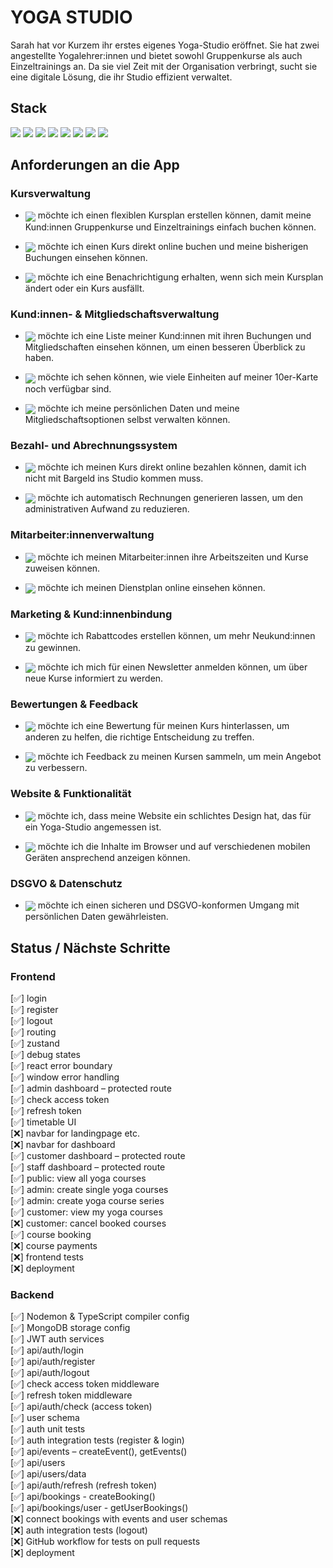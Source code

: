 # YOGA STUDIO

Sarah hat vor Kurzem ihr erstes eigenes Yoga-Studio eröffnet. Sie hat zwei angestellte Yogalehrer:innen und bietet sowohl Gruppenkurse als auch Einzeltrainings an. Da sie viel Zeit mit der Organisation verbringt, sucht sie eine digitale Lösung, die ihr Studio effizient verwaltet.

## Stack

<div>
 <img src="https://img.shields.io/badge/React-61DAFB.svg?style=for-the-badge&logo=React&logoColor=black" />
 <img src="https://img.shields.io/badge/Node.js-339933.svg?style=for-the-badge&logo=nodedotjs&logoColor=white" />
 <img src="https://img.shields.io/badge/Express-000000.svg?style=for-the-badge&logo=Express&logoColor=white" />
 <img src="https://img.shields.io/badge/MongoDB-2B664C.svg?style=for-the-badge&logo=MongoDB&logoColor=white" />
 <img src="https://img.shields.io/badge/Mongoose-880000.svg?style=for-the-badge&logo=Mongoose&logoColor=white" />
 <img src="https://img.shields.io/badge/Tailwind%20CSS-06B6D4.svg?style=for-the-badge&logo=Tailwind-CSS&logoColor=white" />
 <img src="https://img.shields.io/badge/DaisyUI-1AD1A5.svg?style=for-the-badge&logo=DaisyUI&logoColor=white" />
 <img src="https://img.shields.io/badge/Docker-2496ED.svg?style=for-the-badge&logo=Docker&logoColor=white" />
</div>

## Anforderungen an die App

<!-- <img align="center" src="https://img.shields.io/badge/Als%20Studiobesitzerin-1E90FF" />
<img align="center" src="https://img.shields.io/badge/Als%20Mitarbeiter:in-008B8B" />
<img align="center" src="https://img.shields.io/badge/Als%20Kund:in-FF69B4" />
<img align="center" src="https://img.shields.io/badge/Als%20Entwicklerin-663399" /> -->

### Kursverwaltung

- <img align="center"  src="https://img.shields.io/badge/Als%20Studiobesitzerin-1E90FF" /> möchte ich einen flexiblen Kursplan erstellen können, damit meine Kund:innen Gruppenkurse und Einzeltrainings einfach buchen können.

- <img align="center" src="https://img.shields.io/badge/Als%20Kund:in-FF69B4" /> möchte ich einen Kurs direkt online buchen und meine bisherigen Buchungen einsehen können.

- <img align="center" src="https://img.shields.io/badge/Als%20Kund:in-FF69B4" /> möchte ich eine Benachrichtigung erhalten, wenn sich mein Kursplan ändert oder ein Kurs ausfällt.

### Kund:innen- & Mitgliedschaftsverwaltung

- <img align="center"  src="https://img.shields.io/badge/Als%20Studiobesitzerin-1E90FF" /> möchte ich eine Liste meiner Kund:innen mit ihren Buchungen und Mitgliedschaften einsehen können, um einen besseren Überblick zu haben.

- <img align="center" src="https://img.shields.io/badge/Als%20Kund:in-FF69B4" /> möchte ich sehen können, wie viele Einheiten auf meiner 10er-Karte noch verfügbar sind.

- <img align="center" src="https://img.shields.io/badge/Als%20Kund:in-FF69B4" /> möchte ich meine persönlichen Daten und meine Mitgliedschaftsoptionen selbst verwalten können.

### Bezahl- und Abrechnungssystem

- <img align="center" src="https://img.shields.io/badge/Als%20Kund:in-FF69B4" /> möchte ich meinen Kurs direkt online bezahlen können, damit ich nicht mit Bargeld ins Studio kommen muss.

- <img align="center" src="https://img.shields.io/badge/Als%20Studiobesitzerin-1E90FF" /> möchte ich automatisch Rechnungen generieren lassen, um den administrativen Aufwand zu reduzieren.

### Mitarbeiter:innenverwaltung

- <img align="center" src="https://img.shields.io/badge/Als%20Studiobesitzerin-1E90FF" /> möchte ich meinen Mitarbeiter:innen ihre Arbeitszeiten und Kurse zuweisen können.

- <img align="center" src="https://img.shields.io/badge/Als%20Mitarbeiter:in-008B8B" /> möchte ich meinen Dienstplan online einsehen können.

### Marketing & Kund:innenbindung

- <img align="center" src="https://img.shields.io/badge/Als%20Studiobesitzerin-1E90FF" /> möchte ich Rabattcodes erstellen können, um mehr Neukund:innen zu gewinnen.

- <img align="center" src="https://img.shields.io/badge/Als%20Kund:in-FF69B4" /> möchte ich mich für einen Newsletter anmelden können, um über neue Kurse informiert zu werden.

### Bewertungen & Feedback

- <img align="center" src="https://img.shields.io/badge/Als%20Kund:in-FF69B4" /> möchte ich eine Bewertung für meinen Kurs hinterlassen, um anderen zu helfen, die richtige Entscheidung zu treffen.

- <img align="center" src="https://img.shields.io/badge/Als%20Studiobesitzerin-1E90FF" /> möchte ich Feedback zu meinen Kursen sammeln, um mein Angebot zu verbessern.

### Website & Funktionalität

- <img align="center" src="https://img.shields.io/badge/Als%20Studiobesitzerin-1E90FF" /> möchte ich, dass meine Website ein schlichtes Design hat, das für ein Yoga-Studio angemessen ist.

- <img align="center" src="https://img.shields.io/badge/Als%20Entwicklerin-663399" /> möchte ich die Inhalte im Browser und auf verschiedenen mobilen Geräten ansprechend anzeigen können.

### DSGVO & Datenschutz

- <img align="center" src="https://img.shields.io/badge/Als%20Entwicklerin-663399" /> möchte ich einen sicheren und DSGVO-konformen Umgang mit persönlichen Daten gewährleisten.

## Status / Nächste Schritte

### Frontend

[✅] login
<br/> [✅] register
<br/> [✅] logout
<br/> [✅] routing
<br/> [✅] zustand
<br/> [✅] debug states
<br/> [✅] react error boundary
<br/> [✅] window error handling
<br/> [✅] admin dashboard – protected route
<br/> [✅] check access token
<br/> [✅] refresh token
<br/> [✅] timetable UI
<br/> [❌] navbar for landingpage etc.
<br/> [❌] navbar for dashboard
<br/> [✅] customer dashboard – protected route
<br/> [✅] staff dashboard – protected route
<br/> [✅] public: view all yoga courses
<br/> [✅] admin: create single yoga courses
<br/> [✅] admin: create yoga course series
<br/> [✅] customer: view my yoga courses
<br/> [❌] customer: cancel booked courses
<br/> [✅] course booking
<br/> [❌] course payments
<br/> [❌] frontend tests
<br/> [❌] deployment

### Backend

[✅] Nodemon & TypeScript compiler config
<br/> [✅] MongoDB storage config
<br/> [✅] JWT auth services
<br/> [✅] api/auth/login
<br/> [✅] api/auth/register
<br/> [✅] api/auth/logout
<br/> [✅] check access token middleware
<br/> [✅] refresh token middleware
<br/> [✅] api/auth/check (access token)
<br/> [✅] user schema
<br/> [✅] auth unit tests
<br/> [✅] auth integration tests (register & login)
<br/> [✅] api/events – createEvent(), getEvents()
<br/> [✅] api/users
<br/> [✅] api/users/data
<br/> [✅] api/auth/refresh (refresh token)
<br/> [✅] api/bookings - createBooking()
<br/> [✅] api/bookings/user - getUserBookings()
<br/> [❌] connect bookings with events and user schemas
<br/> [❌] auth integration tests (logout)
<br/> [❌] GitHub workflow for tests on pull requests
<br/> [❌] deployment
